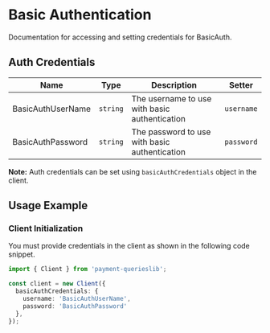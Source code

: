
# Basic Authentication



Documentation for accessing and setting credentials for BasicAuth.

## Auth Credentials

| Name | Type | Description | Setter |
|  --- | --- | --- | --- |
| BasicAuthUserName | `string` | The username to use with basic authentication | `username` |
| BasicAuthPassword | `string` | The password to use with basic authentication | `password` |



**Note:** Auth credentials can be set using `basicAuthCredentials` object in the client.

## Usage Example

### Client Initialization

You must provide credentials in the client as shown in the following code snippet.

```ts
import { Client } from 'payment-querieslib';

const client = new Client({
  basicAuthCredentials: {
    username: 'BasicAuthUserName',
    password: 'BasicAuthPassword'
  },
});
```


